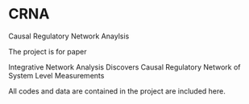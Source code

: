 # CRNA
Causal Regulatory Network Anaylsis

The project is for paper 

Integrative Network Analysis Discovers Causal Regulatory Network of System Level Measurements

All codes and data are contained in the project are included here.



